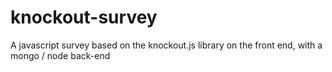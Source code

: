 knockout-survey
===============

A javascript survey based on the knockout.js library on the front end, with a mongo / node back-end